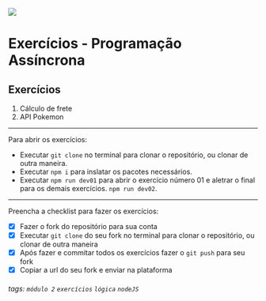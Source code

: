 ![](https://i.imgur.com/xG74tOh.png)

# Exercícios - Programação Assíncrona

## Exercícios

1. Cálculo de frete
2. API Pokemon

---

Para abrir os exercícios:

-   Executar `git clone` no terminal para clonar o repositório, ou clonar de outra maneira.
-   Executar `npm i` para inslatar os pacotes necessários.
-   Executar `npm run dev01` para abrir o exercício número 01 e aletrar o final para os demais exercícios. `npm run dev02`.

---

Preencha a checklist para fazer os exercícios:

-   [x] Fazer o fork do repositório para sua conta
-   [x] Executar `git clone` do seu fork no terminal para clonar o repositório, ou clonar de outra maneira
-   [x] Após fazer e commitar todos os exercícios fazer o `git push` para seu fork
-   [x] Copiar a url do seu fork e enviar na plataforma

###### tags: `módulo 2` `exercícios` `lógica` `nodeJS`
